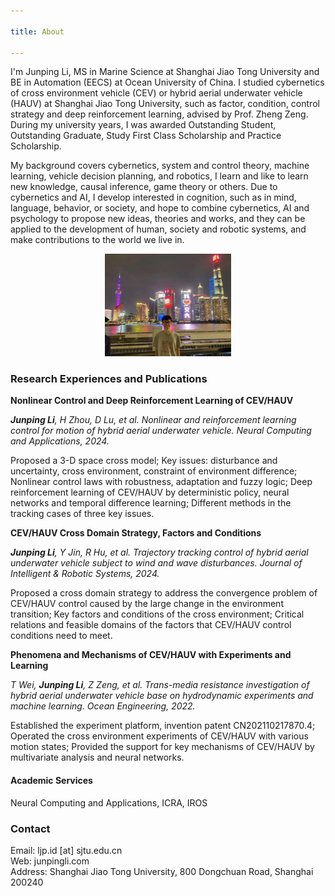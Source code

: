 ```yaml
---

title: About

---
```


I'm Junping Li, MS in Marine Science at Shanghai Jiao Tong University and BE in Automation (EECS) at Ocean University of China. I studied cybernetics of cross environment vehicle (CEV) or hybrid aerial underwater vehicle (HAUV) at Shanghai Jiao Tong University, such as factor, condition, control strategy and deep reinforcement learning, advised by Prof. Zheng Zeng. During my university years, I was awarded Outstanding Student, Outstanding Graduate, Study First Class Scholarship and Practice Scholarship.

My background covers cybernetics, system and control theory, machine learning, vehicle decision planning, and robotics, I learn and like to learn new knowledge, causal inference, game theory or others. Due to cybernetics and AI, I develop interested in cognition, such as in mind, language, behavior, or society, and hope to combine cybernetics, AI and psychology to propose new ideas, theories and works, and they can be applied to the development of human, society and robotic systems, and make contributions to the world we live in.

<div align="center">
  <img src="./pic/sh.jpg" alt=" " style="width: 40%; height: auto;">
</div>

### Research Experiences and Publications

**Nonlinear Control and Deep Reinforcement Learning of CEV/HAUV**<br>

***Junping Li**, H Zhou, D Lu, et al. Nonlinear and reinforcement learning control for motion of hybrid aerial underwater vehicle. Neural Computing and Applications, 2024.*

Proposed a 3-D space cross model; Key issues: disturbance and uncertainty, cross environment, constraint of environment difference; Nonlinear control laws with robustness, adaptation and fuzzy logic; Deep reinforcement learning of CEV/HAUV by deterministic policy, neural networks and temporal difference learning; Different methods in the tracking cases of three key issues.

**CEV/HAUV Cross Domain Strategy, Factors and Conditions**

***Junping Li**, Y Jin, R Hu, et al. Trajectory tracking control of hybrid aerial underwater vehicle subject to wind and wave disturbances. Journal of Intelligent & Robotic Systems, 2024.*

Proposed a cross domain strategy to address the convergence problem of CEV/HAUV control caused by the large change in the environment transition; Key factors and conditions of the cross environment; Critical relations and feasible domains of the factors that CEV/HAUV control conditions need to meet.

**Phenomena and Mechanisms of CEV/HAUV with Experiments and Learning**

*T Wei, **Junping Li**, Z Zeng, et al. Trans-media resistance investigation of hybrid aerial underwater vehicle base on hydrodynamic experiments and machine learning. Ocean Engineering, 2022.*

Established the experiment platform, invention patent CN202110217870.4; Operated the cross environment experiments of CEV/HAUV with various motion states; Provided the support for key mechanisms of CEV/HAUV by multivariate analysis and neural networks.

#### Academic Services

Neural Computing and Applications, ICRA, IROS

### Contact
Email: ljp.id [at] sjtu.edu.cn <br>
Web: junpingli.com <br>
Address: Shanghai Jiao Tong University, 800 Dongchuan Road, Shanghai 200240





<!--
<script>document.title = "J L";</script>
-->

<!--
<script>document.querySelector('h1').innerHTML = 'J L';</script>
-->




